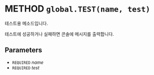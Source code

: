 # METHOD `global.TEST(name, test)`
테스트용 메소드입니다.

테스트에 성공하거나 실패하면 콘솔에 메시지를 출력합니다.

## Parameters
* `REQUIRED` *name*
* `REQUIRED` *test*
